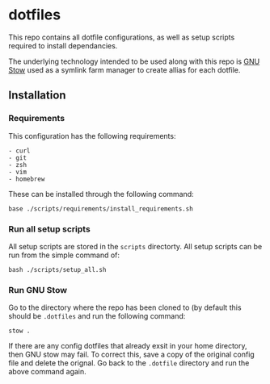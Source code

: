 # dotfiles
This repo contains all dotfile configurations, as well as setup scripts required to install dependancies.

The underlying technology intended to be used along with this repo is [GNU Stow](https://www.gnu.org/software/stow/manual/stow.html) used as a symlink farm manager to create allias for each dotfile.

## Installation

### Requirements
This configuration has the following requirements:

    - curl 
    - git 
    - zsh 
    - vim
    - homebrew

These can be installed through the following command:

```shell
base ./scripts/requirements/install_requirements.sh
```

### Run all setup scripts
All setup scripts are stored in the `scripts` directorty. All setup scripts can be run from the simple command of:

```shell
bash ./scripts/setup_all.sh
```

### Run GNU Stow
Go to the directory where the repo has been cloned to (by default this should be `.dotfiles` and run the following command:

```shell
stow .
```

If there are any config dotfiles that already exsit in your home directory, then GNU stow may fail. To correct this, save a copy of the original config file and delete the orignal. Go back to the `.dotfile` directory and run the above command again.
